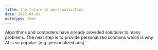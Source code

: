 ```yaml
---
title: the future is personalization
date: 2022-04-03
notetype: feed
---
```


Algorithms and computers have already provided solutions to many problems. The next step is to provide personalized solutions which is why AI is so popular. (e.g. personalized ads)
